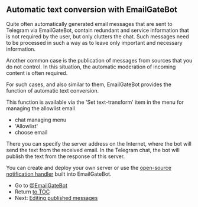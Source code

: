 ## Automatic text conversion with EmailGateBot

Quite often automatically generated email messages that are sent to Telegram via EmailGateBot,
contain redundant and service information that is not required by the user, but only clutters the chat.
Such messages need to be processed in such a way as to leave only important and necessary information.

Another common case is the publication of messages from sources that you do not control.
In this situation, the automatic moderation of incoming content is often required.

For such cases, and also similar to them, EmailGateBot provides the function of automatic text conversion.

This function is available via the 'Set text-transform' item in the menu for managing the allowlist email

- chat managing menu
- 'Allowlist'
- choose email

There you can specify the server address on the Internet, where the bot will send the text from the received email.
In the Telegram chat, the bot will publish the text from the response of this server.

You can create and deploy your own server or use the [open-source notification handler](transform_text.md) built into EmailGateBot.

- Go to [@EmailGateBot](http://t.me/EmailGateBot?start=utm_KDaxQG000_github-en-conversion)
- Return [to TOC](guide.md)
- Next: [Editing published messages](editing_published.md)
